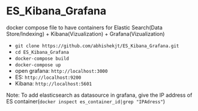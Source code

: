 # ES_Kibana_Grafana
docker compose file to have containers for Elastic Search(Data Store/Indexing) + Kibana(Vizualization) + Grafana(Vizualization)

* ```git clone https://github.com/abhishekjt/ES_Kibana_Grafana.git```
* ```cd ES_Kibana_Grafana```
* ```docker-compose build```
* ```docker-compose up```
* open grafana: ```http://localhost:3000```
* ES: ```http://localhost:9200```
* Kibana: ```http://localhost:5601```

Note: To add elasticsearch as datasource in grafana, give the IP address of ES container(`docker inspect es_container_id|grep "IPAdress"`)
